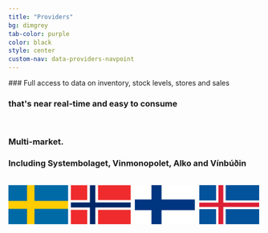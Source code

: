 ```yaml
---
title: "Providers"
bg: dimgrey
tab-color: purple
color: black
style: center
custom-nav: data-providers-navpoint
---
```


<p id="data-providers-navpoint"></p>
### Full access to data on inventory, stock levels, stores and sales

### that's near real-time and easy to consume

<br/>

### Multi-market.

### Including Systembolaget, Vinmonopolet, Alko and Vínbúðin
<br/>
<img src="/img/flags.jpg" width="500">
